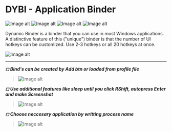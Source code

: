 # DYBI - Application Binder
![Image alt](https://img.shields.io/badge/platform-win--64-lightgrey) ![Image alt](https://img.shields.io/badge/ahk-1.1.33.02-green) ![Image alt](https://img.shields.io/github/last-commit/mrslv-bss/dynamicbinder) ![Image alt](https://img.shields.io/tokei/lines/github/mrslv-bss/dynamicbinder)

Dynamic Binder is a binder that you can use in most Windows applications. A distinctive feature of this ("unique") binder is that the number of UI hotkeys can be customized.
Use 2-3 hotkeys or all 20 hotkeys at once.

![Image alt](https://img.shields.io/github/stars/mrslv-bss/dynamicbinder?style=social)

<hr>

***◻ Bind's can be created by Add btn or loaded from profile file***

>![Image alt](https://github.com/mrslv-bss/dynamicbinder/blob/main/Res/dybi.jpg)

***◻ Use additional features like sleep until you click RShift, autopress Enter and make Screenshot***

>![Image alt](https://github.com/mrslv-bss/dynamicbinder/blob/main/Res/dybi2.jpg)

***◻ Choose neccesary application by writting process name***

>![Image alt](https://github.com/mrslv-bss/dynamicbinder/blob/main/Res/dybi3.jpg)

